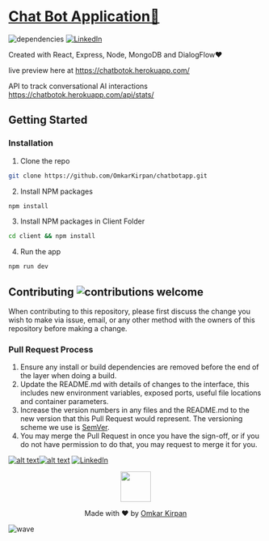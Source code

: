 # [Chat Bot Application💬](https://chatbotok.herokuapp.com/)

![dependencies](https://img.shields.io/hackage-deps/v/lens.svg)
[![LinkedIn][linkedin-shield]][linkedin-url]

Created with React, Express, Node, MongoDB and DialogFlow❤️

live preview here at
<https://chatbotok.herokuapp.com/>

API to track conversational AI interactions
<https://chatbotok.herokuapp.com/api/stats/>

## Getting Started

### Installation

1. Clone the repo

```sh
git clone https://github.com/OmkarKirpan/chatbotapp.git
```

2. Install NPM packages

```sh
npm install
```

3. Install NPM packages in Client Folder

```sh
cd client && npm install
```

4. Run the app

```sh
npm run dev
```

## Contributing ![contributions welcome](https://img.shields.io/badge/contributions-welcome-brightgreen.svg?style=flat)

When contributing to this repository, please first discuss the change you wish to make via issue,
email, or any other method with the owners of this repository before making a change.

### Pull Request Process

1. Ensure any install or build dependencies are removed before the end of the layer when doing a
   build.
2. Update the README.md with details of changes to the interface, this includes new environment
   variables, exposed ports, useful file locations and container parameters.
3. Increase the version numbers in any files and the README.md to the new version that this
   Pull Request would represent. The versioning scheme we use is [SemVer](http://semver.org/).
4. You may merge the Pull Request in once you have the sign-off, or if you
   do not have permission to do that, you may request to merge it for you.

[![alt text][1.1]][1][![alt text][2.1]][2] [![LinkedIn][linkedin-shield]][linkedin-url]

[1.1]: http://i.imgur.com/P3YfQoD.png
[2.1]: http://i.imgur.com/0o48UoR.png
[1]: http://www.facebook.com/omkar.kirpan
[2]: http://www.github.com/omkarkirpan
[linkedin-shield]: https://img.shields.io/badge/-LinkedIn-black.svg?style=flat-square&logo=linkedin&colorB=555
[linkedin-url]: https://linkedin.com/in/omkarkirpan

<p align="center">
  <img width="60" src="https://olivia-ai.org/img/icons/olivia.png">
<p>

<p align="center">
  Made with ❤️ by <a href="https://github.com/omkarkirpan">Omkar Kirpan</a>
</p>

![wave](https://olivia-ai.org/img/background-olivia.png)
